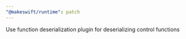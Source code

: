 ```yaml
---
"@makeswift/runtime": patch
---
```


Use function deserialization plugin for deserializing control functions
